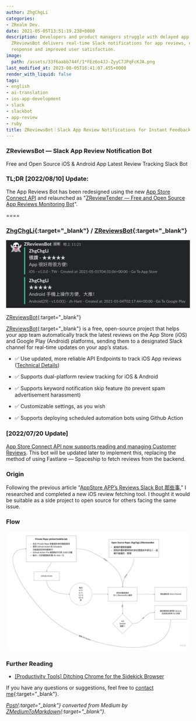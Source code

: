 ```yaml
---
author: ZhgChgLi
categories:
- ZRealm Dev.
date: 2021-05-05T13:51:19.238+0000
description: Developers and product managers struggle with delayed app review insights;
  ZReviewsBot delivers real-time Slack notifications for app reviews, enabling faster
  response and improved user satisfaction.
image:
  path: /assets/33f6aabb744f/1*FEz6o4JJ-ZyyC7JPqFcKJA.png
last_modified_at: 2023-08-05T16:41:07.455+0000
render_with_liquid: false
tags:
- english
- ai-translation
- ios-app-development
- slack
- slackbot
- app-review
- ruby
title: ZReviewsBot｜Slack App Review Notifications for Instant Feedback
---
```


### ZReviewsBot — Slack App Review Notification Bot

Free and Open Source iOS & Android App Latest Review Tracking Slack Bot

### TL;DR [2022/08/10] Update:

The App Reviews Bot has been redesigned using the new [App Store Connect API](../f1365e51902c/) and relaunched as "[ZReviewTender — Free and Open Source App Reviews Monitoring Bot](../e36e48bb9265/)".

====

### [ZhgChgLi](https://github.com/ZhgChgLi){:target="_blank"} / [ZReviewsBot](https://github.com/ZhgChgLi/ZReviewsBot){:target="_blank"}

![[ZReviewsBot](https://github.com/ZhgChgLi/ZReviewsBot){:target="_blank"}](/assets/33f6aabb744f/1*FEz6o4JJ-ZyyC7JPqFcKJA.png)

[ZReviewsBot](https://github.com/ZhgChgLi/ZReviewsBot){:target="_blank"}

[ZReviewsBot](https://github.com/ZhgChgLi/ZReviewsBot){:target="_blank"} is a free, open-source project that helps your app team automatically track the latest reviews on the App Store (iOS) and Google Play (Android) platforms, sending them to a designated Slack channel for real-time updates on your app’s status.

- ✅ Use updated, more reliable API Endpoints to track iOS App reviews ([Technical Details](../cb0c68c33994/))

- ✅ Supports dual-platform review tracking for iOS & Android

- ✅ Supports keyword notification skip feature (to prevent spam advertisement harassment)

- ✅ Customizable settings, as you wish

- ✅ Supports deploying scheduled automation bots using Github Action

### [2022/07/20 Update]

[App Store Connect API now supports reading and managing Customer Reviews](../f1365e51902c/). This bot will be updated later to implement this, replacing the method of using Fastlane — Spaceship to fetch reviews from the backend.

### Origin

Following the previous article "[AppStore APP’s Reviews Slack Bot 那些事](../cb0c68c33994/)," I researched and completed a new iOS review fetching tool. I thought it would be suitable as a side project to open source for others facing the same issue.

### Flow

![](/assets/33f6aabb744f/1*1JfLrDYEhoJ7Q_mfnTmzlw.jpeg)

### Further Reading

- [[Productivity Tools] Ditching Chrome for the Sidekick Browser](../118e924a1477/)

If you have any questions or suggestions, feel free to [contact me](https://www.zhgchg.li/contact){:target="_blank"}.

*[Post](https://medium.com/zrealm-ios-dev/zreviewsbot-slack-app-review-%E9%80%9A%E7%9F%A5%E6%A9%99%E5%99%A8%E4%BA%BA-33f6aabb744f){:target="_blank"} converted from Medium by [ZMediumToMarkdown](https://github.com/ZhgChgLi/ZMediumToMarkdown){:target="_blank"}.*